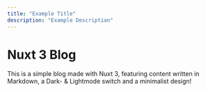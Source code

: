 ```yaml
---
title: "Example Title"
description: "Example Description"
---
```


# Nuxt 3 Blog

This is a simple blog made with Nuxt 3, featuring content written in Markdown, a Dark- & Lightmode switch and a minimalist design!

